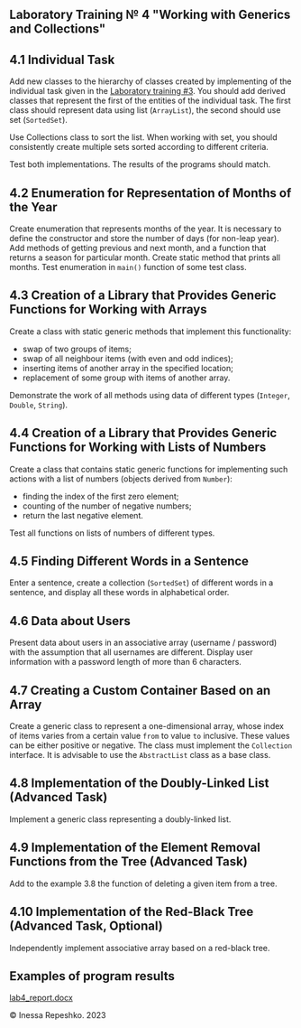 ## Laboratory Training № 4 "Working with Generics and Collections"

## 4.1 Individual Task

Add new classes to the hierarchy of classes created by implementing of the individual task given in the [Laboratory training #3](https://github.com/InessaRepeshko/java-programming/blob/main/lab3). You should add derived classes that represent the first of the entities of the individual task. The first class should represent data using list (```ArrayList```), the second should use set (```SortedSet```).

Use Collections class to sort the list. When working with set, you should consistently create multiple sets sorted according to different criteria.

Test both implementations. The results of the programs should match.

## 4.2 Enumeration for Representation of Months of the Year

Create enumeration that represents months of the year. It is necessary to define the constructor and store the number of days (for non-leap year). Add methods of getting previous and next month, and a function that returns a season for particular month. Create static method that prints all months. Test enumeration in ```main()``` function of some test class.

## 4.3 Creation of a Library that Provides Generic Functions for Working with Arrays

Create a class with static generic methods that implement this functionality:
* swap of two groups of items;
* swap of all neighbour items (with even and odd indices);
* inserting items of another array in the specified location;
* replacement of some group with items of another array.

Demonstrate the work of all methods using data of different types (```Integer```, ```Double```, ```String```).

## 4.4 Creation of a Library that Provides Generic Functions for Working with Lists of Numbers

Create a class that contains static generic functions for implementing such actions with a list of numbers (objects derived from ```Number```):
* finding the index of the first zero element;
* counting of the number of negative numbers;
* return the last negative element.

Test all functions on lists of numbers of different types.

## 4.5 Finding Different Words in a Sentence

Enter a sentence, create a collection (```SortedSet```) of different words in a sentence, and display all these words in alphabetical order.

## 4.6 Data about Users

Present data about users in an associative array (username / password) with the assumption that all usernames are different. Display user information with a password length of more than 6 characters.

## 4.7 Creating a Custom Container Based on an Array

Create a generic class to represent a one-dimensional array, whose index of items varies from a certain value ```from``` to value ```to``` inclusive. These values can be either positive or negative. The class must implement the ```Collection``` interface. It is advisable to use the ```AbstractList``` class as a base class.

## 4.8 Implementation of the Doubly-Linked List (Advanced Task)

Implement a generic class representing a doubly-linked list.

## 4.9 Implementation of the Element Removal Functions from the Tree (Advanced Task)

Add to the example 3.8 the function of deleting a given item from a tree.

## 4.10  Implementation of the Red-Black Tree (Advanced Task, Optional)

Independently implement associative array based on a red-black tree.

## Examples of program results

[lab4_report.docx](https://github.com/InessaRepeshko/java-programming/blob/main/lab4/lab4_report.docx)

© Inessa Repeshko. 2023
